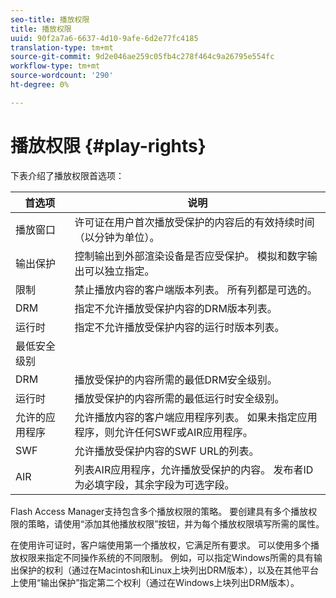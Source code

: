 ```yaml
---
seo-title: 播放权限
title: 播放权限
uuid: 90f2a7a6-6637-4d10-9afe-6d2e77fc4185
translation-type: tm+mt
source-git-commit: 9d2e046ae259c05fb4c278f464c9a26795e554fc
workflow-type: tm+mt
source-wordcount: '290'
ht-degree: 0%

---
```



# 播放权限 {#play-rights}

下表介绍了播放权限首选项：

| 首选项 | 说明 |
|--- |--- |
| 播放窗口 | 许可证在用户首次播放受保护的内容后的有效持续时间（以分钟为单位）。 |
| 输出保护 | 控制输出到外部渲染设备是否应受保护。 模拟和数字输出可以独立指定。 |
| 限制 | 禁止播放内容的客户端版本列表。 所有列都是可选的。 |
| DRM | 指定不允许播放受保护内容的DRM版本列表。 |
| 运行时 | 指定不允许播放受保护内容的运行时版本列表。 |
| 最低安全级别 |  |
| DRM | 播放受保护的内容所需的最低DRM安全级别。 |
| 运行时 | 播放受保护的内容所需的最低运行时安全级别。 |
| 允许的应用程序 | 允许播放内容的客户端应用程序列表。 如果未指定应用程序，则允许任何SWF或AIR应用程序。 |
| SWF | 允许播放受保护内容的SWF URL的列表。 |
| AIR | 列表AIR应用程序，允许播放受保护的内容。 发布者ID为必填字段，其余字段为可选字段。 |

Flash Access Manager支持包含多个播放权限的策略。 要创建具有多个播放权限的策略，请使用“添加其他播放权限”按钮，并为每个播放权限填写所需的属性。

在使用许可证时，客户端使用第一个播放权，它满足所有要求。 可以使用多个播放权限来指定不同操作系统的不同限制。 例如，可以指定Windows所需的具有输出保护的权利（通过在Macintosh和Linux上块列出DRM版本），以及在其他平台上使用“输出保护”指定第二个权利（通过在Windows上块列出DRM版本）。

